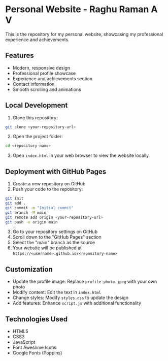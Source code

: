 # Personal Website - Raghu Raman A V

This is the repository for my personal website, showcasing my professional experience and achievements.

## Features

- Modern, responsive design
- Professional profile showcase
- Experience and achievements section
- Contact information
- Smooth scrolling and animations

## Local Development

1. Clone this repository:
```bash
git clone <your-repository-url>
```

2. Open the project folder:
```bash
cd <repository-name>
```

3. Open `index.html` in your web browser to view the website locally.

## Deployment with GitHub Pages

1. Create a new repository on GitHub
2. Push your code to the repository:
```bash
git init
git add .
git commit -m "Initial commit"
git branch -M main
git remote add origin <your-repository-url>
git push -u origin main
```

3. Go to your repository settings on GitHub
4. Scroll down to the "GitHub Pages" section
5. Select the "main" branch as the source
6. Your website will be published at `https://<username>.github.io/<repository-name>`

## Customization

- Update the profile image: Replace `profile-photo.jpeg` with your own photo
- Modify content: Edit the text in `index.html`
- Change styles: Modify `styles.css` to update the design
- Add features: Enhance `script.js` with additional functionality

## Technologies Used

- HTML5
- CSS3
- JavaScript
- Font Awesome Icons
- Google Fonts (Poppins)
